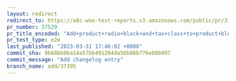 ```yaml
---
layout: redirect
redirect_to: https://a8c-woo-test-reports.s3.amazonaws.com/public/pr/37529/e2e/index.html
pr_number: 37529
pr_title_encoded: "Add+product+radio+block+and+tax+class+to+product+blocks+editor"
pr_test_type: e2e
last_published: "2023-03-31 17:46:02 +0000"
commit_sha: 9b68bb0ba14a57bb491284da56b88b776e08b997
commit_message: "Add changelog entry"
branch_name: add/37395
---
```


